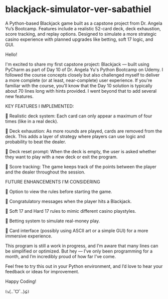 # blackjack-simulator-ver-sabathiel
A Python-based Blackjack game built as a capstone project from Dr. Angela Yu’s Bootcamp. Features include a realistic 52-card deck, deck exhaustion, score tracking, and replay options. Designed to simulate a more strategic casino experience with planned upgrades like betting, soft 17 logic, and GUI.

Hello!

I'm excited to share my first capstone project: Blackjack — built using PyCharm as part of Day 10 of Dr. Angela Yu's Python Bootcamp on Udemy.
I followed the course concepts closely but also challenged myself to deliver a more complete (or at least, near-complete) user experience. If you're familiar with the course, you’ll know that the Day 10 solution is typically about 70 lines long with hints provided. I went beyond that to add several new features.

KEY FEATURES I IMPLEMENTED:

🔧 Realistic deck system: Each card can only appear a maximum of four times (like in a real deck).

🔧 Deck exhaustion: As more rounds are played, cards are removed from the deck. This adds a layer of strategy where players can use logic and probability to beat the dealer.

🔧 Deck reset prompt: When the deck is empty, the user is asked whether they want to play with a new deck or exit the program.

🔧 Score tracking: The game keeps track of the points between the player and the dealer throughout the session.

FUTURE ENHANCEMENTS I'M CONSIDERING

🚀 Option to view the rules before starting the game.

🚀 Congratulatory messages when the player hits a Blackjack.

🚀 Soft 17 and Hard 17 rules to mimic different casino playstyles.

🚀 Betting system to simulate real-money play.

🚀 Card interface (possibly using ASCII art or a simple GUI) for a more immersive experience.

This program is still a work in progress, and I’m aware that many lines can be simplified or optimized. But hey — I’ve only been programming for a month, and I’m incredibly proud of how far I’ve come.

Feel free to try this out in your Python environment, and I’d love to hear your feedback or ideas for improvement.

Happy Coding!

꒰ঌ(..ˆᗜˆ..)໒꒱
